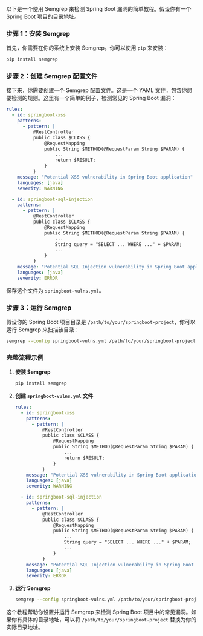 以下是一个使用 Semgrep 来检测 Spring Boot 漏洞的简单教程。假设你有一个 Spring Boot 项目的目录地址。

### 步骤 1：安装 Semgrep

首先，你需要在你的系统上安装 Semgrep。你可以使用 `pip` 来安装：

```bash
pip install semgrep
```

### 步骤 2：创建 Semgrep 配置文件

接下来，你需要创建一个 Semgrep 配置文件。这是一个 YAML 文件，包含你想要检测的规则。这里有一个简单的例子，检测常见的 Spring Boot 漏洞：

```yaml
rules:
  - id: springboot-xss
    patterns:
      - pattern: |
          @RestController
          public class $CLASS {
              @RequestMapping
              public String $METHOD(@RequestParam String $PARAM) {
                  ...
                  return $RESULT;
              }
          }
    message: "Potential XSS vulnerability in Spring Boot application"
    languages: [java]
    severity: WARNING

  - id: springboot-sql-injection
    patterns:
      - pattern: |
          @RestController
          public class $CLASS {
              @RequestMapping
              public String $METHOD(@RequestParam String $PARAM) {
                  ...
                  String query = "SELECT ... WHERE ..." + $PARAM;
                  ...
              }
          }
    message: "Potential SQL Injection vulnerability in Spring Boot application"
    languages: [java]
    severity: ERROR
```

保存这个文件为 `springboot-vulns.yml`。

### 步骤 3：运行 Semgrep

假设你的 Spring Boot 项目目录是 `/path/to/your/springboot-project`，你可以运行 Semgrep 来扫描该目录：

```bash
semgrep --config springboot-vulns.yml /path/to/your/springboot-project
```

### 完整流程示例

1. **安装 Semgrep**

    ```bash
    pip install semgrep
    ```

2. **创建 `springboot-vulns.yml` 文件**

    ```yaml
    rules:
      - id: springboot-xss
        patterns:
          - pattern: |
              @RestController
              public class $CLASS {
                  @RequestMapping
                  public String $METHOD(@RequestParam String $PARAM) {
                      ...
                      return $RESULT;
                  }
              }
        message: "Potential XSS vulnerability in Spring Boot application"
        languages: [java]
        severity: WARNING

      - id: springboot-sql-injection
        patterns:
          - pattern: |
              @RestController
              public class $CLASS {
                  @RequestMapping
                  public String $METHOD(@RequestParam String $PARAM) {
                      ...
                      String query = "SELECT ... WHERE ..." + $PARAM;
                      ...
                  }
              }
        message: "Potential SQL Injection vulnerability in Spring Boot application"
        languages: [java]
        severity: ERROR
    ```

3. **运行 Semgrep**

    ```bash
    semgrep --config springboot-vulns.yml /path/to/your/springboot-project
    ```

这个教程帮助你设置并运行 Semgrep 来检测 Spring Boot 项目中的常见漏洞。如果你有具体的目录地址，可以将 `/path/to/your/springboot-project` 替换为你的实际目录地址。
